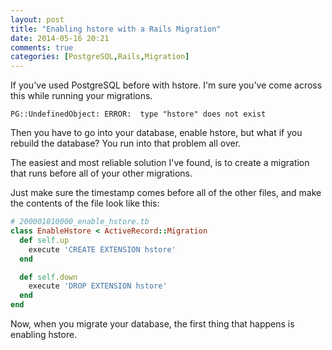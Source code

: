 ```yaml
---
layout: post
title: "Enabling hstore with a Rails Migration"
date: 2014-05-16 20:21
comments: true
categories: [PostgreSQL,Rails,Migration]
---
```


If you've used PostgreSQL before with hstore. I'm sure you've come across this while running your migrations.

```
PG::UndefinedObject: ERROR:  type "hstore" does not exist
```
<!-- more -->
Then you have to go into your database, enable hstore, but what if you rebuild the database? You run into that problem all over.

The easiest and most reliable solution I've found, is to create a migration that runs before all of your other migrations.

Just make sure the timestamp comes before all of the other files, and make the contents of the file look like this:

```ruby
# 200001010000_enable_hstore.tb
class EnableHstore < ActiveRecord::Migration
  def self.up
    execute 'CREATE EXTENSION hstore'
  end

  def self.down
    execute 'DROP EXTENSION hstore'
  end
end
```

Now, when you migrate your database, the first thing that happens is enabling hstore.
